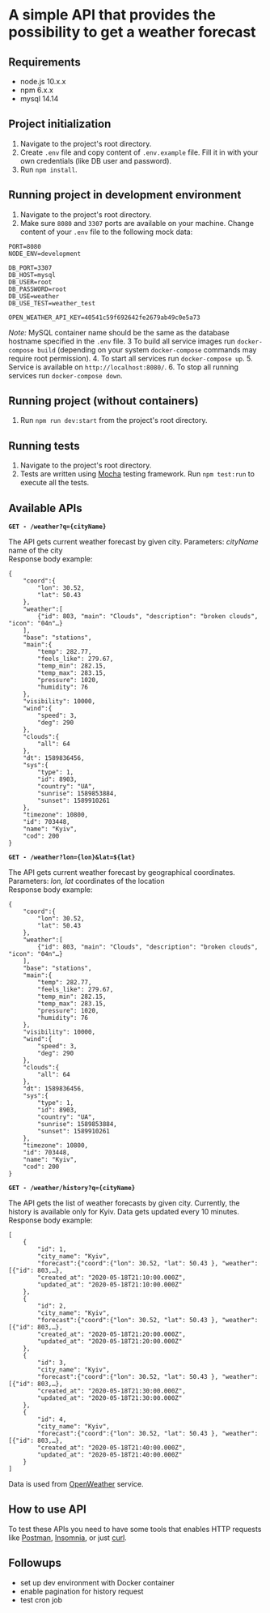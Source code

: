 # A simple API that provides the possibility to get a weather forecast
## Requirements
* node.js 10.x.x
* npm 6.x.x
* mysql 14.14

## Project initialization
1. Navigate to the project's root directory.
2. Create `.env` file and copy content of `.env.example` file. Fill it in with your own credentials (like DB user and password).
3. Run `npm install`.

## Running project in development environment
1. Navigate to the project's root directory.
2. Make sure `8080` and `3307` ports are available on your machine. Change content of your `.env` file to the following mock data:
```
PORT=8080
NODE_ENV=development

DB_PORT=3307
DB_HOST=mysql
DB_USER=root
DB_PASSWORD=root
DB_USE=weather
DB_USE_TEST=weather_test

OPEN_WEATHER_API_KEY=40541c59f692642fe2679ab49c0e5a73

```

_Note:_ MySQL container name should be the same as the database hostname specified in the `.env` file.
3 To build all service images run `docker-compose build` (depending on your system `docker-compose` commands may require root permission).
4. To start all services run `docker-compose up`.
5. Service is available on `http://localhost:8080/`.
6. To stop all running services run `docker-compose down`.

## Running project (without containers)
1. Run `npm run dev:start` from the project's root directory.

## Running tests
1. Navigate to the project's root directory.
2. Tests are written using [Mocha](https://mochajs.org) testing framework. Run
   `npm test:run` to execute all the tests.
   
## Available APIs  
**`GET - /weather?q={cityName}`**

The API gets current weather forecast by given city.
Parameters:
*cityName* name of the city
<br>
Response body example:
```
{
    "coord":{
        "lon": 30.52,
        "lat": 50.43
    },
    "weather":[
        {"id": 803, "main": "Clouds", "description": "broken clouds", "icon": "04n"…}
    ],
    "base": "stations",
    "main":{
        "temp": 282.77,
        "feels_like": 279.67,
        "temp_min": 282.15,
        "temp_max": 283.15,
        "pressure": 1020,
        "humidity": 76
    },
    "visibility": 10000,
    "wind":{
        "speed": 3,
        "deg": 290
    },
    "clouds":{
        "all": 64
    },
    "dt": 1589836456,
    "sys":{
        "type": 1,
        "id": 8903,
        "country": "UA",
        "sunrise": 1589853884,
        "sunset": 1589910261
    },
    "timezone": 10800,
    "id": 703448,
    "name": "Kyiv",
    "cod": 200
}
```

**`GET - /weather?lon={lon}&lat=${lat}`**  
  
The API gets current weather forecast by geographical coordinates.
Parameters:
*lon, lat* coordinates of the location
<br>
Response body example:
```
{
    "coord":{
        "lon": 30.52,
        "lat": 50.43
    },
    "weather":[
        {"id": 803, "main": "Clouds", "description": "broken clouds", "icon": "04n"…}
    ],
    "base": "stations",
    "main":{
        "temp": 282.77,
        "feels_like": 279.67,
        "temp_min": 282.15,
        "temp_max": 283.15,
        "pressure": 1020,
        "humidity": 76
    },
    "visibility": 10000,
    "wind":{
        "speed": 3,
        "deg": 290
    },
    "clouds":{
        "all": 64
    },
    "dt": 1589836456,
    "sys":{
        "type": 1,
        "id": 8903,
        "country": "UA",
        "sunrise": 1589853884,
        "sunset": 1589910261
    },
    "timezone": 10800,
    "id": 703448,
    "name": "Kyiv",
    "cod": 200
}
```

**`GET - /weather/history?q={cityName}`**

The API gets the list of weather forecasts by given city.
Currently, the history is available only for Kyiv. Data gets updated every 10 minutes.
<br>
Response body example:
```
[
    {
        "id": 1,
        "city_name": "Kyiv",
        "forecast":{"coord":{"lon": 30.52, "lat": 50.43 }, "weather":[{"id": 803,…},
        "created_at": "2020-05-18T21:10:00.000Z",
        "updated_at": "2020-05-18T21:10:00.000Z"
    },
    {
        "id": 2,
        "city_name": "Kyiv",
        "forecast":{"coord":{"lon": 30.52, "lat": 50.43 }, "weather":[{"id": 803,…},
        "created_at": "2020-05-18T21:20:00.000Z",
        "updated_at": "2020-05-18T21:20:00.000Z"
    },
    {
        "id": 3,
        "city_name": "Kyiv",
        "forecast":{"coord":{"lon": 30.52, "lat": 50.43 }, "weather":[{"id": 803,…},
        "created_at": "2020-05-18T21:30:00.000Z",
        "updated_at": "2020-05-18T21:30:00.000Z"
    },
    {
        "id": 4,
        "city_name": "Kyiv",
        "forecast":{"coord":{"lon": 30.52, "lat": 50.43 }, "weather":[{"id": 803,…},
        "created_at": "2020-05-18T21:40:00.000Z",
        "updated_at": "2020-05-18T21:40:00.000Z"
    }
]
```
Data is used from [OpenWeather](https://openweathermap.org/) service.

## How to use API
To test these APIs you need to have some tools that enables HTTP requests 
like [Postman](https://www.getpostman.com/), [Insomnia](https://insomnia.rest/), or just [curl](https://curl.haxx.se/).

## Followups
* set up dev environment with Docker container
* enable pagination for history request
* test cron job

